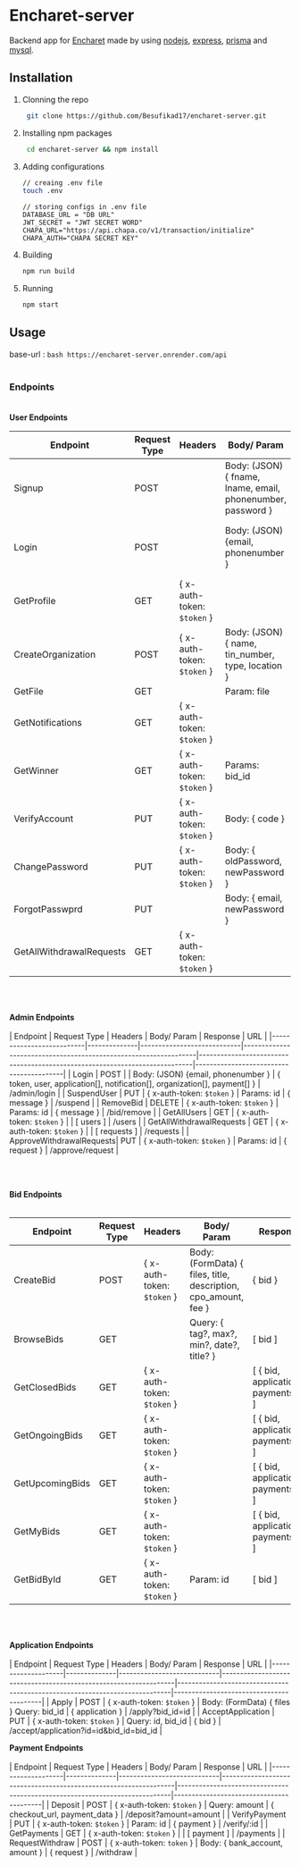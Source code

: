 # Encharet-server

Backend app for [Encharet]() made by using [nodejs](https://nodejs.org/en/), [express](https://expressjs.com/), [prisma](https://www.prisma.io/) and [mysql](https://www.mysql.com/).

## Installation

1. Clonning the repo
   
   ```bash
    git clone https://github.com/Besufikad17/encharet-server.git
   ```

2. Installing npm packages
   
   ```bash
    cd encharet-server && npm install
    ```
3. Adding configurations
   
   ```bash
   // creaing .env file
   touch .env
   ```
   ```.env
   // storing configs in .env file
   DATABASE_URL = "DB URL"
   JWT_SECRET = "JWT SECRET WORD"
   CHAPA_URL="https://api.chapa.co/v1/transaction/initialize"
   CHAPA_AUTH="CHAPA SECRET KEY"
   ```
4. Building 

    ```bash
    npm run build
    ```

5. Running
    ```bash 
    npm start
    ```

## Usage

  base-url : ```bash https://encharet-server.onrender.com/api```<br><br>

  ### Endpoints<br><br>

  **User Endpoints**

| Endpoint           | Request Type | Headers                    | Body/ Param                                                     | Response                                                                   | URL                                     |
|--------------------|--------------|----------------------------|-----------------------------------------------------------------|----------------------------------------------------------------------------|-----------------------------------------|
| Signup             | POST         |                            | Body: (JSON) { fname, lname, email, phonenumber, password }     | { token, user, application[],  notification[], organization[], payment[] } | /signup                                 |
| Login              | POST         |                            | Body: (JSON) {email, phonenumber }                              | { token, user, application[],  notification[], organization[], payment[] } | /login                                  |
| GetProfile         | GET          | { x-auth-token: `$token` } |                                                                 | { user }                                                                   | /profile                                |
| CreateOrganization | POST         | { x-auth-token: `$token` } | Body: (JSON) { name, tin_number, type, location }               | { organization }                                                           | /create/org                             |
| GetFile            | GET          |                            | Param: file                                                     |                                                                            |                                         |
| GetNotifications   | GET          | { x-auth-token: `$token` } |                                                                 | [ notifications ]                                                          | /notifications                          | 
| GetWinner          | GET          | { x-auth-token: `$token` } | Params: bid_id                                                  | { message }                                                                | /winner                                 |
| VerifyAccount      | PUT          | { x-auth-token: `$token` } | Body: { code }                                                  | { user }                                                                   | /account/verify                         |
| ChangePassword     | PUT          | { x-auth-token: `$token` } | Body: { oldPassword, newPassword }                              | { message }                                                                | /change/password                        |
| ForgotPasswprd     | PUT          |                            | Body: { email, newPassword }                                    | { message }                                                                | /verify/password                        |
| GetAllWithdrawalRequests | GET          | { x-auth-token: `$token` } |                                                                 | [ requests ]                                                               | /user/requests                               |

<br><br>


  **Admin Endpoints**<br><br>
| Endpoint                 | Request Type | Headers                    | Body/ Param                                                     | Response                                                                   | URL                                     |
|--------------------------|--------------|----------------------------|-----------------------------------------------------------------|----------------------------------------------------------------------------|-----------------------------------------|
| Login                    | POST         |                            | Body: (JSON) {email, phonenumber }                              | { token, user, application[],  notification[], organization[], payment[] } | /admin/login                            |
| SuspendUser              | PUT          | { x-auth-token: `$token` } | Params: id                                                      | { message }                                                                | /suspend                                |
| RemoveBid                | DELETE       | { x-auth-token: `$token` } | Params: id                                                      | { message }                                                                | /bid/remove                             |
| GetAllUsers              | GET          | { x-auth-token: `$token` } |                                                                 | [ users ]                                                                  | /users                                  |
| GetAllWithdrawalRequests | GET          | { x-auth-token: `$token` } |                                                                 | [ requests ]                                                               | /requests                               |
| ApproveWithdrawalRequests| PUT          | { x-auth-token: `$token` } | Params: id                                                      | { request }                                                                | /approve/request                        |

<br><br>
  
  **Bid Endpoints**<br><br>

| Endpoint           | Request Type | Headers                    | Body/ Param                                                     | Response                                                                   | URL                                     |
|--------------------|--------------|----------------------------|-----------------------------------------------------------------|----------------------------------------------------------------------------|-----------------------------------------|
| CreateBid          | POST         | { x-auth-token: `$token` } | Body: (FormData) { files, title, description, cpo_amount, fee } | { bid }                                                                    | /create/bid                             |
| BrowseBids         | GET          |                            | Query: { tag?, max?, min?, date?, title? }                      | [ bid ]                                                                    | /bids                                   |
| GetClosedBids      | GET          | { x-auth-token: `$token` } |                                                                 | [ { bid, application[], payments[] } ]                                     | /bids/closed                            |
| GetOngoingBids     | GET          | { x-auth-token: `$token` } |                                                                 | [ { bid, application[], payments[] } ]                                     | /bids/ongoing                           |
| GetUpcomingBids    | GET          | { x-auth-token: `$token` } |                                                                 | [ { bid, application[], payments[] } ]                                     | /bids/upcoming                          |
| GetMyBids          | GET          | { x-auth-token: `$token` } |                                                                 | [ { bid, application[], payments[] } ]                                     | /mybids                                 |
| GetBidById         | GET          | { x-auth-token: `$token` } | Param: id                                                       | [ bid ]                                                                    | /bid/:id                                |

<br><br>

  **Application Endpoints**<br><br>
| Endpoint           | Request Type | Headers                    | Body/ Param                                                     | Response                                                                   | URL                                     |
|--------------------|--------------|----------------------------|-----------------------------------------------------------------|----------------------------------------------------------------------------|-----------------------------------------|
| Apply              | POST         | { x-auth-token: `$token` } | Body: (FormData) { files }  Query: bid_id                       | { application }                                                            | /apply?bid_id=id                        |
| AcceptApplication  | PUT          | { x-auth-token: `$token` } | Query: id, bid_id                                               | { bid }                                                                    | /accept/application?id=id&bid_id=bid_id |
  
  
  **Payment Endpoints**<br><br>
| Endpoint           | Request Type | Headers                    | Body/ Param                                                     | Response                                                                   | URL                                     |
|--------------------|--------------|----------------------------|-----------------------------------------------------------------|----------------------------------------------------------------------------|-----------------------------------------|
| Deposit            | POST         | { x-auth-token: `$token` } | Query: amount                                                   | { checkout_url, payment_data }                                             | /deposit?amount=amount                  |
| VerifyPayment      | PUT          | { x-auth-token: `$token` } | Param: id                                                       | { payment }                                                                | /verify/:id                             |
| GetPayments        | GET          | { x-auth-token: `$token` } |                                                                 | [ payment ]                                                                | /payments                               |
| RequestWithdraw    | POST         | { x-auth-token: `token`  } | Body: { bank_account, amount }                                  | { request }                                                                | /withdraw                               |